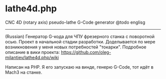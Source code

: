 # lathe4d.php

CNC 4D (rotary axis) pseudo-lathe G-Code generator
@todo englisg

----
(Russian)
Генератор G-кода для ЧПУ фрезерного станка с поворотной осью. 
Проект в начальной стадии разработки. Доделывается по мере возникновения у меня новых потребностей "токарки".
Подробное описание в вики проекта: https://github.com/oleg-milantiev/lathe4d.php/wiki

Написан на PHP. Я его запускаю на винде, генерю G-Code, тот идёт в Mach3 на станке.
